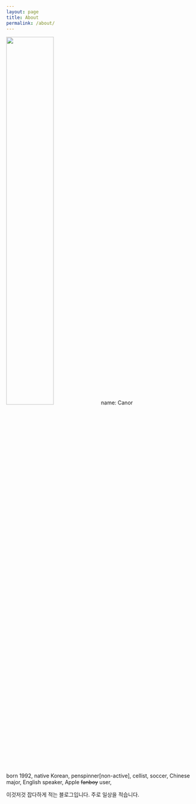 ```yaml
---
layout: page
title: About
permalink: /about/
---
```

<!--Daryl is an open source theme for Jekyll designed to be performant, simple, and readable.

Documentation on how to use this theme is in the repo's [README](https://github.com/andrewcodes/daryl/blob/master/README.md). Jekyll usage documentation can be found at [jekyllrb.com](http://jekyllrb.com/).

If you would like to contribute to this theme, please see the [Development guidelines](https://github.com/andrewcodes/daryl/blob/master/README.md#development).-->
<img src="https://pbs.twimg.com/profile_images/676053161824522240/UhwDXWqi.jpg" width="50%" class="l-img">name: Canor<br>born 1992, native Korean, penspinner[non-active], cellist, soccer, Chinese major, English speaker, Apple <strike>fanboy</strike> user,

이것저것 잡다하게 적는 블로그입니다. 주로 일상을 적습니다.